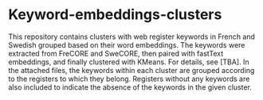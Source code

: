 # Keyword-embeddings-clusters
This repository contains clusters with web register keywords in French and Swedish grouped based on their word embeddings. The keywords were extracted from FreCORE and SweCORE, then paired with fastText embeddings, and finally clustered with KMeans. For details, see [TBA]. 
In  the attached files, the keywords within each cluster are grouped according to the registers to which they belong. Registers without any keywords are also included to indicate the absence of the keywords in the given cluster.
